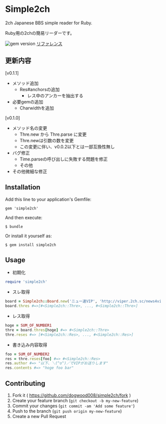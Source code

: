 # Simple2ch

2ch Japanese BBS simple reader for Ruby.

Ruby用の2chの簡易リーダーです。

![gem version](https://badge.fury.io/rb/simple2ch.svg)
[リファレンス](http://dogwood008.github.io/simple2ch/)

## 更新内容
[v0.1.1]
* メソッド追加
  * Res#anchorsの追加
    * レス中のアンカーを抽出する
* 必要gemの追加
  * Charwidthを追加

[v0.1.0]
* メソッド名の変更
    * Thre.new から Thre.parse に変更
    * Thre.newは引数の数を変更
    * この変更に伴い、v0.0.2以下とは一部互換性無し
* バグ修正
    * Time.parseの呼び出しに失敗する問題を修正
    * その他
* その他微細な修正



## Installation

Add this line to your application's Gemfile:

    gem 'simple2ch'

And then execute:

    $ bundle

Or install it yourself as:

    $ gem install simple2ch

## Usage
* 初期化
```ruby
require 'simple2ch'
```


* スレ取得
```ruby
board = Simple2ch::Board.new('ニュー速VIP', 'http://viper.2ch.sc/news4vip/')
board.thres #=>[#<Simple2ch::Thre>, ..., #<Simple2ch::Thre>]
```

* レス取得
```ruby
hoge = SUM_OF_NUMBER1
thre = board.thres[hoge] #=> #<Simple2ch::Thre>
thre.reses #=> [#<Simple2ch::Res>, ..., #<Simple2ch::Res>]
```

* 書き込み内容取得
```ruby
foo = SUM_OF_NUMBER2
res = thre.reses[foo] #=> #<Simple2ch::Res>
res.author #=> "以下、＼(^o^)／でVIPがお送りします"
res.contents #=> "hoge foo bar"
```


## Contributing

1. Fork it ( https://github.com/dogwood008/simple2ch/fork )
2. Create your feature branch (`git checkout -b my-new-feature`)
3. Commit your changes (`git commit -am 'Add some feature'`)
4. Push to the branch (`git push origin my-new-feature`)
5. Create a new Pull Request

